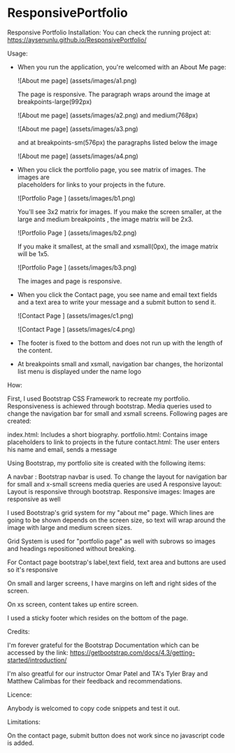 # ResponsivePortfolio
Responsive Portfolio
Installation:
    You can check the running project at:  
    https://aysenunlu.github.io/ResponsivePortfolio/

Usage:
   - When you run the application, you're welcomed with an About Me page:

     ![About me page] (assets/images/a1.png)

     The page is responsive. The paragraph wraps around the image at breakpoints-large(992px) 

     ![About me page] (assets/images/a2.png)
     and medium(768px) 

     ![About me page] (assets/images/a3.png)
     
     and at breakpoints-sm(576px) the paragraphs listed below the image

     ![About me page] (assets/images/a4.png)

   - When you click the portfolio page, you see matrix of images. The images are    
     placeholders for links to your projects in the future.  

     ![Portfolio Page ] (assets/images/b1.png)

     You'll see 3x2 matrix for images. 
     If you make the screen smaller, at the large and medium breakpoints , the image matrix will be 2x3. 

     ![Portfolio Page ] (assets/images/b2.png)
     
     If you make it smallest, at the small and xsmall(0px), the image matrix will be 1x5. 
     
     ![Portfolio Page ] (assets/images/b3.png)

     The images and page is responsive.

   - When you click the Contact page, you see name and email text fields and a text 
     area to write your message and a submit button to send it.  

     ![Contact Page ] (assets/images/c1.png)
     
     ![Contact Page ] (assets/images/c4.png)

   - The footer is fixed to the bottom and does not run up with the length of the content.   

   - At breakpoints small and xsmall, navigation bar changes, the horizontal list menu 
    is displayed under the name logo

How:

First, I used Bootstrap CSS Framework to recreate my portfolio. Responsiveness is achiewed through bootstrap. Media queries used to change
the navigation bar for small and xsmall screens. Following pages are created:

index.html: Includes a short biography.
portfolio.html: Contains image placeholders to link to projects in the future
contact.html: The user enters his name and email, sends a message

Using Bootstrap, my portfolio site is created with the following items:


A navbar : Bootstrap navbar is used. To change the layout for navigation bar for small and x-small screens media queries are used 
A responsive layout: Layout is responsive through bootstrap.
Responsive images: Images are responsive as well

I used Bootstrap's grid system for my "about me" page. Which lines are going to be shown depends on the screen size, so text will wrap around the image with large and medium screen sizes.

Grid System is used for "portfolio page" as well with subrows so images and headings repositioned without breaking.

For Contact page bootstrap's label,text field, text area and buttons are used so it's responsive

On small and larger screens, I have margins on left and right sides of the screen. 

On xs screen, content takes up entire screen.

I used a sticky footer which resides on the bottom of the page.

Credits: 

I'm forever grateful for the Bootstrap Documentation which can be accessed by the link:
https://getbootstrap.com/docs/4.3/getting-started/introduction/

I'm also greatful for our instructor Omar Patel and TA's Tyler Bray and Matthew Calimbas for their feedback and recommendations.

Licence:

Anybody is welcomed to copy code snippets and test it out.

Limitations:

On the contact page, submit button does not work since no javascript code is added.



